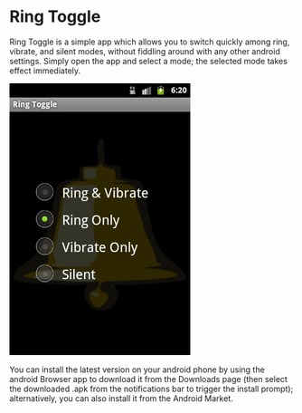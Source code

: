 Ring Toggle
===========

Ring Toggle is a simple app which allows you to switch quickly among ring, vibrate, and silent modes, without fiddling around with any other android settings. Simply open the app and select a mode; the selected mode takes effect immediately.

![screenshot](https://github.com/justinludwig/ringtoggle/blob/master/raw/screenshot.jpg)

You can install the latest version on your android phone by using the android Browser app to download it from the Downloads page (then select the downloaded .apk from the notifications bar to trigger the install prompt); alternatively, you can also install it from the Android Market.
